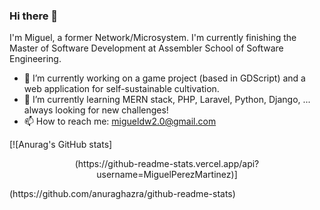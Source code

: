 ### Hi there 👋

I'm Miguel, a former Network/Microsystem. I'm currently finishing the Master of Software Development at Assembler School of Software Engineering.

- 🔭 I’m currently working on a game project (based in GDScript) and a web application for self-sustainable cultivation.
- 🌱 I’m currently learning MERN stack, PHP, Laravel, Python, Django, ... always looking for new challenges!
- 📫 How to reach me: migueldw2.0@gmail.com


[![Anurag's GitHub stats]
<p align="center">
(https://github-readme-stats.vercel.app/api?username=MiguelPerezMartinez)]
</p>
(https://github.com/anuraghazra/github-readme-stats)
